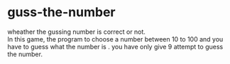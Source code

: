 # guss-the-number
wheather the gussing  number is correct or not.  
In this game, the program to choose a number between 10 to 100 and you have to guess what the number is .
you have only give 9 attempt to guess the number.
